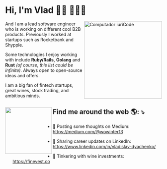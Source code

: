 # Hi, I'm Vlad 👋🏻 👨🏼‍💻


<img src="https://user-images.githubusercontent.com/12775766/103553150-19e31f80-4ebe-11eb-875a-5a169faa79b3.gif" min-width="250px" max-width="250px" width="250px" align="right" alt="Computador iuriCode">

<p align="left">
  And I am a lead software engineer who is working on different cool B2B products. Previously I worked at startups such as Rocketbank and Shypple.
</p>


<p align="left">
  Some technologies I enjoy working with include <strong>Ruby/Rails</strong>, <strong>Golang</strong> and <strong>Rust</strong> <i>(of course, this list could be infinite)</i>. Always open to open-source ideas and offers.
</p>

<p align="left">
  I am a big fan of fintech startups, great wines, stock trading, and ambitious minds.
</p>

## Find me around the web 🌎: ⤵️ <a href="https://t.me/wowinter13"><img align="left" width="150" height="150" src="https://user-images.githubusercontent.com/12775766/103697006-5a22ca80-4fb0-11eb-9c3d-fbd78436fb35.png"></a>

- 💭 Posting some thoughts on Medium: https://medium.com/@wowinter13

- 💼 Sharing career updates on LinkedIn: https://www.linkedin.com/in/vladislav-dyachenko/

- 🍾 Tinkering with wine investments: https://finevest.co


